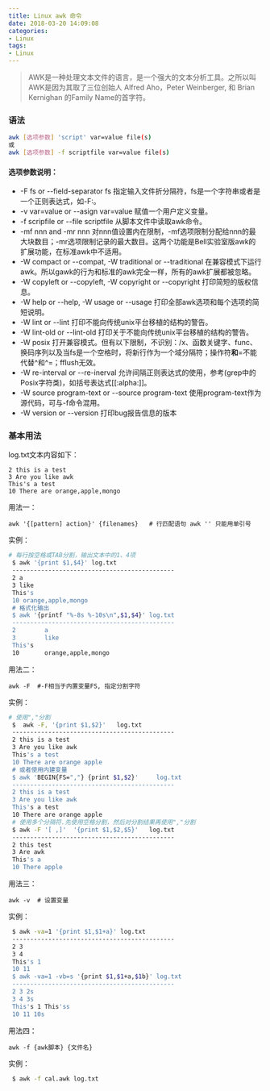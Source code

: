 ```yaml
---
title: Linux awk 命令
date: 2018-03-20 14:09:08
categories:
- Linux
tags:
- Linux
---
```


> AWK是一种处理文本文件的语言，是一个强大的文本分析工具。之所以叫AWK是因为其取了三位创始人 Alfred Aho，Peter Weinberger, 和 Brian Kernighan 的Family Name的首字符。

### 语法
``` bash
awk [选项参数] 'script' var=value file(s)
或
awk [选项参数] -f scriptfile var=value file(s)
```
#### 选项参数说明：
* -F fs or --field-separator fs
指定输入文件折分隔符，fs是一个字符串或者是一个正则表达式，如-F:。
* -v var=value or --asign var=value
赋值一个用户定义变量。
* -f scripfile or --file scriptfile
从脚本文件中读取awk命令。
* -mf nnn and -mr nnn
对nnn值设置内在限制，-mf选项限制分配给nnn的最大块数目；-mr选项限制记录的最大数目。这两个功能是Bell实验室版awk的扩展功能，在标准awk中不适用。
* -W compact or --compat, -W traditional or --traditional
在兼容模式下运行awk。所以gawk的行为和标准的awk完全一样，所有的awk扩展都被忽略。
* -W copyleft or --copyleft, -W copyright or --copyright
打印简短的版权信息。
* -W help or --help, -W usage or --usage
打印全部awk选项和每个选项的简短说明。
* -W lint or --lint
打印不能向传统unix平台移植的结构的警告。
* -W lint-old or --lint-old
打印关于不能向传统unix平台移植的结构的警告。
* -W posix
打开兼容模式。但有以下限制，不识别：/x、函数关键字、func、换码序列以及当fs是一个空格时，将新行作为一个域分隔符；操作符**和**=不能代替^和^=；fflush无效。
* -W re-interval or --re-inerval
允许间隔正则表达式的使用，参考(grep中的Posix字符类)，如括号表达式[[:alpha:]]。
* -W source program-text or --source program-text
使用program-text作为源代码，可与-f命令混用。
* -W version or --version
打印bug报告信息的版本

### 基本用法
log.txt文本内容如下：
```
2 this is a test
3 Are you like awk
This's a test
10 There are orange,apple,mongo
```
用法一：
```
awk '{[pattern] action}' {filenames}   # 行匹配语句 awk '' 只能用单引号
```
实例：
``` bash
# 每行按空格或TAB分割，输出文本中的1、4项
 $ awk '{print $1,$4}' log.txt
 ---------------------------------------------
 2 a
 3 like
 This's
 10 orange,apple,mongo
 # 格式化输出
 $ awk '{printf "%-8s %-10s\n",$1,$4}' log.txt
 ---------------------------------------------
 2        a
 3        like
 This's
 10       orange,apple,mongo
```
用法二：
```
awk -F  #-F相当于内置变量FS, 指定分割字符
```
实例：
``` bash
# 使用","分割
 $  awk -F, '{print $1,$2}'   log.txt
 ---------------------------------------------
 2 this is a test
 3 Are you like awk
 This's a test
 10 There are orange apple
 # 或者使用内建变量
 $ awk 'BEGIN{FS=","} {print $1,$2}'     log.txt
 ---------------------------------------------
 2 this is a test
 3 Are you like awk
 This's a test
 10 There are orange apple
 # 使用多个分隔符.先使用空格分割，然后对分割结果再使用","分割
 $ awk -F '[ ,]'  '{print $1,$2,$5}'   log.txt
 ---------------------------------------------
 2 this test
 3 Are awk
 This's a
 10 There apple
 ```
用法三：
```
awk -v  # 设置变量
```
实例：
``` bash
 $ awk -va=1 '{print $1,$1+a}' log.txt
 ---------------------------------------------
 2 3
 3 4
 This's 1
 10 11
 $ awk -va=1 -vb=s '{print $1,$1+a,$1b}' log.txt
 ---------------------------------------------
 2 3 2s
 3 4 3s
 This's 1 This'ss
 10 11 10s
```
用法四：
```
awk -f {awk脚本} {文件名}
```
实例：
``` bash
 $ awk -f cal.awk log.txt
```
